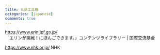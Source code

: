 ```yaml
---
title: 日语工具箱
categories: [japanese]
comments: true
---
```


https://www.erin.jpf.go.jp/  
「エリンが挑戦！にほんごできます。」コンテンツライブラリー | 国際交流基金

https://www.nhk.or.jp/  NHK


